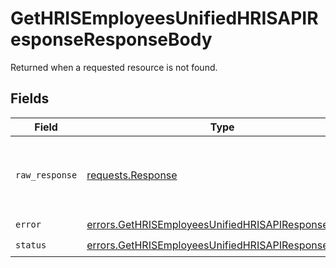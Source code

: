 # GetHRISEmployeesUnifiedHRISAPIResponseResponseBody

Returned when a requested resource is not found.


## Fields

| Field                                                                                                                      | Type                                                                                                                       | Required                                                                                                                   | Description                                                                                                                |
| -------------------------------------------------------------------------------------------------------------------------- | -------------------------------------------------------------------------------------------------------------------------- | -------------------------------------------------------------------------------------------------------------------------- | -------------------------------------------------------------------------------------------------------------------------- |
| `raw_response`                                                                                                             | [requests.Response](https://requests.readthedocs.io/en/latest/api/#requests.Response)                                      | :heavy_minus_sign:                                                                                                         | Raw HTTP response; suitable for custom response parsing                                                                    |
| `error`                                                                                                                    | [errors.GetHRISEmployeesUnifiedHRISAPIResponseError](../../models/errors/gethrisemployeesunifiedhrisapiresponseerror.md)   | :heavy_check_mark:                                                                                                         | N/A                                                                                                                        |
| `status`                                                                                                                   | [errors.GetHRISEmployeesUnifiedHRISAPIResponseStatus](../../models/errors/gethrisemployeesunifiedhrisapiresponsestatus.md) | :heavy_check_mark:                                                                                                         | N/A                                                                                                                        |